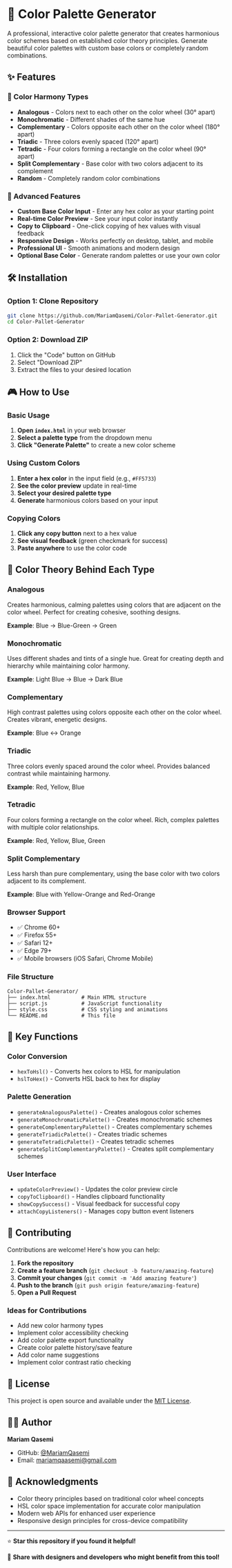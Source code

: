 # 🎨 Color Palette Generator

A professional, interactive color palette generator that creates harmonious color schemes based on established color theory principles. Generate beautiful color palettes with custom base colors or completely random combinations.



## ✨ Features

### 🎯 Color Harmony Types
- **Analogous** - Colors next to each other on the color wheel (30° apart)
- **Monochromatic** - Different shades of the same hue
- **Complementary** - Colors opposite each other on the color wheel (180° apart)
- **Triadic** - Three colors evenly spaced (120° apart)
- **Tetradic** - Four colors forming a rectangle on the color wheel (90° apart)
- **Split Complementary** - Base color with two colors adjacent to its complement
- **Random** - Completely random color combinations

### 🎨 Advanced Features
- **Custom Base Color Input** - Enter any hex color as your starting point
- **Real-time Color Preview** - See your input color instantly
- **Copy to Clipboard** - One-click copying of hex values with visual feedback
- **Responsive Design** - Works perfectly on desktop, tablet, and mobile
- **Professional UI** - Smooth animations and modern design
- **Optional Base Color** - Generate random palettes or use your own color



## 🛠️ Installation

### Option 1: Clone Repository
```bash
git clone https://github.com/MariamQasemi/Color-Pallet-Generator.git
cd Color-Pallet-Generator
```

### Option 2: Download ZIP
1. Click the "Code" button on GitHub
2. Select "Download ZIP"
3. Extract the files to your desired location

## 🎮 How to Use

### Basic Usage
1. **Open `index.html`** in your web browser
2. **Select a palette type** from the dropdown menu
3. **Click "Generate Palette"** to create a new color scheme

### Using Custom Colors
1. **Enter a hex color** in the input field (e.g., `#FF5733`)
2. **See the color preview** update in real-time
3. **Select your desired palette type**
4. **Generate** harmonious colors based on your input

### Copying Colors
1. **Click any copy button** next to a hex value
2. **See visual feedback** (green checkmark for success)
3. **Paste anywhere** to use the color code

## 🎨 Color Theory Behind Each Type

### Analogous
Creates harmonious, calming palettes using colors that are adjacent on the color wheel. Perfect for creating cohesive, soothing designs.

**Example**: Blue → Blue-Green → Green

### Monochromatic
Uses different shades and tints of a single hue. Great for creating depth and hierarchy while maintaining color harmony.

**Example**: Light Blue → Blue → Dark Blue

### Complementary
High contrast palettes using colors opposite each other on the color wheel. Creates vibrant, energetic designs.

**Example**: Blue ↔ Orange

### Triadic
Three colors evenly spaced around the color wheel. Provides balanced contrast while maintaining harmony.

**Example**: Red, Yellow, Blue

### Tetradic
Four colors forming a rectangle on the color wheel. Rich, complex palettes with multiple color relationships.

**Example**: Red, Yellow, Blue, Green

### Split Complementary
Less harsh than pure complementary, using the base color with two colors adjacent to its complement.

**Example**: Blue with Yellow-Orange and Red-Orange



### Browser Support
- ✅ Chrome 60+
- ✅ Firefox 55+
- ✅ Safari 12+
- ✅ Edge 79+
- ✅ Mobile browsers (iOS Safari, Chrome Mobile)

### File Structure
```
Color-Pallet-Generator/
├── index.html          # Main HTML structure
├── script.js           # JavaScript functionality
├── style.css           # CSS styling and animations
└── README.md           # This file
```

## 🎯 Key Functions

### Color Conversion
- `hexToHsl()` - Converts hex colors to HSL for manipulation
- `hslToHex()` - Converts HSL back to hex for display

### Palette Generation
- `generateAnalogousPalette()` - Creates analogous color schemes
- `generateMonochromaticPalette()` - Creates monochromatic schemes
- `generateComplementaryPalette()` - Creates complementary schemes
- `generateTriadicPalette()` - Creates triadic schemes
- `generateTetradicPalette()` - Creates tetradic schemes
- `generateSplitComplementaryPalette()` - Creates split complementary schemes

### User Interface
- `updateColorPreview()` - Updates the color preview circle
- `copyToClipboard()` - Handles clipboard functionality
- `showCopySuccess()` - Visual feedback for successful copy
- `attachCopyListeners()` - Manages copy button event listeners


## 🤝 Contributing

Contributions are welcome! Here's how you can help:

1. **Fork the repository**
2. **Create a feature branch** (`git checkout -b feature/amazing-feature`)
3. **Commit your changes** (`git commit -m 'Add amazing feature'`)
4. **Push to the branch** (`git push origin feature/amazing-feature`)
5. **Open a Pull Request**

### Ideas for Contributions
- Add new color harmony types
- Implement color accessibility checking
- Add color palette export functionality
- Create color palette history/save feature
- Add color name suggestions
- Implement color contrast ratio checking

## 📝 License

This project is open source and available under the [MIT License](LICENSE).

## 👨‍💻 Author

**Mariam Qasemi**
- GitHub: [@MariamQasemi](https://github.com/MariamQasemi)
- Email: mariamqaasemi@gmail.com

## 🙏 Acknowledgments

- Color theory principles based on traditional color wheel concepts
- HSL color space implementation for accurate color manipulation
- Modern web APIs for enhanced user experience
- Responsive design principles for cross-device compatibility


---

⭐ **Star this repository if you found it helpful!**

🔗 **Share with designers and developers who might benefit from this tool!**
